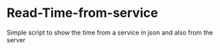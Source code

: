 Read-Time-from-service
======================

Simple script to show the time from a service in json and also from the server
